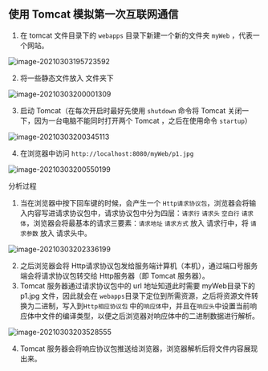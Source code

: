 ## 使用 Tomcat 模拟第一次互联网通信

1. 在 tomcat 文件目录下的 `webapps` 目录下新建一个新的文件夹 `myWeb` ，代表一个网站。

![image-20210303195723592](C:%5CUsers%5C30117%5CAppData%5CRoaming%5CTypora%5Ctypora-user-images%5Cimage-20210303195723592.png)

2. 将一些静态文件放入 文件夹下

![image-20210303200001309](C:%5CUsers%5C30117%5CAppData%5CRoaming%5CTypora%5Ctypora-user-images%5Cimage-20210303200001309.png)

3. 启动 Tomcat（在每次开启时最好先使用 `shutdown` 命令将 Tomcat 关闭一下，因为一台电脑不能同时打开两个 Tomcat ，之后在使用命令 `startup`）

![image-20210303200345113](C:%5CUsers%5C30117%5CAppData%5CRoaming%5CTypora%5Ctypora-user-images%5Cimage-20210303200345113.png)

4. 在浏览器中访问 `http://localhost:8080/myWeb/p1.jpg`

![image-20210303200550199](C:%5CUsers%5C30117%5CAppData%5CRoaming%5CTypora%5Ctypora-user-images%5Cimage-20210303200550199.png)



分析过程

1. 当在浏览器中按下回车键的时候，会产生一个 `Http请求协议包`，浏览器会将输入内容写进请求协议包中，请求协议包中分为四层：`请求行` `请求头` `空白行` `请求体`，浏览器会将最基本的请求三要素：`请求地址` `请求方式` 放入 请求行中，将 `请求参数` 放入 请求头中。

![image-20210303202336199](C:%5CUsers%5C30117%5CAppData%5CRoaming%5CTypora%5Ctypora-user-images%5Cimage-20210303202336199.png)

2. 之后浏览器会将 Http请求协议包发给服务端计算机（本机），通过端口号服务端会将请求协议包转交给 Http服务器（即 Tomcat 服务器）。
3. Tomcat 服务器通过请求协议包中的 url 地址知道此时需要 myWeb目录下的 p1.jpg 文件，因此就会在 `webapps`目录下定位到所需资源，之后将资源文件转换为二进制，写入到`Http相应协议包` 中的`响应体`中，并且在`响应头`中设置当前响应体中文件的编译类型，以便之后浏览器对响应体中的二进制数据进行解析。

![image-20210303203528555](C:%5CUsers%5C30117%5CAppData%5CRoaming%5CTypora%5Ctypora-user-images%5Cimage-20210303203528555.png)

4. Tomcat 服务器会将响应协议包推送给浏览器，浏览器解析后将文件内容展现出来。